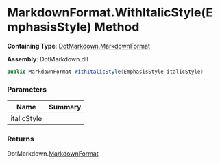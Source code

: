 # MarkdownFormat\.WithItalicStyle\(EmphasisStyle\) Method

**Containing Type**: [DotMarkdown](../../README.md)\.[MarkdownFormat](../README.md)

**Assembly**: DotMarkdown\.dll

```csharp
public MarkdownFormat WithItalicStyle(EmphasisStyle italicStyle)
```

### Parameters

| Name | Summary |
| ---- | ------- |
| italicStyle | |

### Returns

DotMarkdown\.[MarkdownFormat](../README.md)

